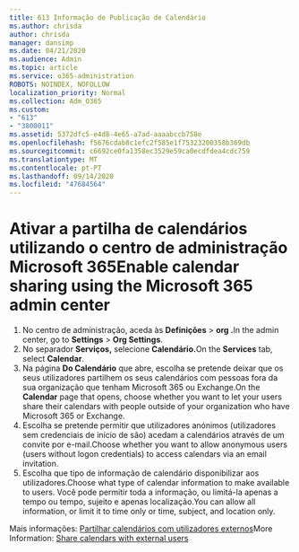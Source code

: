 ```yaml
---
title: 613 Informação de Publicação de Calendário
ms.author: chrisda
author: chrisda
manager: dansimp
ms.date: 04/21/2020
ms.audience: Admin
ms.topic: article
ms.service: o365-administration
ROBOTS: NOINDEX, NOFOLLOW
localization_priority: Normal
ms.collection: Adm_O365
ms.custom:
- "613"
- "3800011"
ms.assetid: 5372dfc5-e4d8-4e65-a7ad-aaaabccb758e
ms.openlocfilehash: f5676cdab8c1efc2f585e1f75323200358b369db
ms.sourcegitcommit: c6692ce0fa1358ec3529e59ca0ecdfdea4cdc759
ms.translationtype: MT
ms.contentlocale: pt-PT
ms.lasthandoff: 09/14/2020
ms.locfileid: "47684564"
---
```

# <a name="enable-calendar-sharing-using-the-microsoft-365-admin-center"></a><span data-ttu-id="ee9a9-102">Ativar a partilha de calendários utilizando o centro de administração Microsoft 365</span><span class="sxs-lookup"><span data-stu-id="ee9a9-102">Enable calendar sharing using the Microsoft 365 admin center</span></span>

1. <span data-ttu-id="ee9a9-103">No centro de administração, aceda às **Definições**   >   **org .**</span><span class="sxs-lookup"><span data-stu-id="ee9a9-103">In the admin center, go to  **Settings**  >  **Org Settings**.</span></span>
2. <span data-ttu-id="ee9a9-104">No separador **Serviços,** selecione **Calendário.**</span><span class="sxs-lookup"><span data-stu-id="ee9a9-104">On the  **Services**  tab, select  **Calendar**.</span></span>
3. <span data-ttu-id="ee9a9-105">Na página  **Do Calendário**  que abre, escolha se pretende deixar que os seus utilizadores partilhem os seus calendários com pessoas fora da sua organização que tenham Microsoft 365 ou Exchange.</span><span class="sxs-lookup"><span data-stu-id="ee9a9-105">On the  **Calendar**  page that opens, choose whether you want to let your users share their calendars with people outside of your organization who have Microsoft 365 or Exchange.</span></span>
4. <span data-ttu-id="ee9a9-106">Escolha se pretende permitir que utilizadores anónimos (utilizadores sem credenciais de início de são) acedam a calendários através de um convite por e-mail.</span><span class="sxs-lookup"><span data-stu-id="ee9a9-106">Choose whether you want to allow anonymous users (users without logon credentials) to access calendars via an email invitation.</span></span>
5. <span data-ttu-id="ee9a9-107">Escolha que tipo de informação de calendário disponibilizar aos utilizadores.</span><span class="sxs-lookup"><span data-stu-id="ee9a9-107">Choose what type of calendar information to make available to users.</span></span> <span data-ttu-id="ee9a9-108">Você pode permitir toda a informação, ou limitá-la apenas a tempo ou tempo, sujeito e apenas localização.</span><span class="sxs-lookup"><span data-stu-id="ee9a9-108">You can allow all information, or limit it to time only or time, subject, and location only.</span></span>

<span data-ttu-id="ee9a9-109">Mais informações: [Partilhar calendários com utilizadores externos](https://docs.microsoft.com/microsoft-365/admin/manage/share-calendars-with-external-users)</span><span class="sxs-lookup"><span data-stu-id="ee9a9-109">More Information: [Share calendars with external users](https://docs.microsoft.com/microsoft-365/admin/manage/share-calendars-with-external-users)</span></span>
